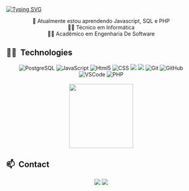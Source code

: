 [![Typing SVG](https://readme-typing-svg.herokuapp.com?size=40&color=FFFFFF&center=true&vCenter=true&width=1000&lines=Hello%2C+I%60m+Rafael!;Welcome+:%29)](https://git.io/typing-svg)

<div>  
  <div align="center">
    🌱 Atualmente estou aprendendo Javascript, SQL e PHP<br/>
    🧑‍💻 Técnico em Informática<br/>
    🧑‍🎓 Acadêmico em Engenharia De Software 
  </div>

  ## 🧑‍💻 &nbsp;Technologies
 <div style="display: inline_block" align="center">
   <img alt="PostgreSQL" src="https://img.shields.io/badge/PostgreSQL-316192?style=for-the-badge&logo=postgresql&logoColor=white">
   <img alt="JavaScript" src="https://img.shields.io/badge/JavaScript-323330?style=for-the-badge&logo=javascript&logoColor=F7DF1E">
   <img alt="Html5" src="https://img.shields.io/badge/HTML5-E34F26?style=for-the-badge&logo=html5&logoColor=white">
   <img alt="CSS" src="https://img.shields.io/badge/CSS3-1572B6?style=for-the-badge&logo=css3&logoColor=white">
   <img alt"API Rest" src="https://img.shields.io/badge/APIRest-E23237?style=for-the-badge&logo=angularjs&logoColor=white">
   <img alt"Python" src="https://img.shields.io/badge/python-3670A0?style=for-the-badge&logo=python&logoColor=ffdd54">
   <img alt="Git" src="https://img.shields.io/badge/GIT-E44C30?style=for-the-badge&logo=git&logoColor=white">
   <img alt="GitHub" src="https://img.shields.io/badge/GitHub-100000?style=for-the-badge&logo=github&logoColor=white">
   <img alt="VSCode" src="https://img.shields.io/badge/Visual_Studio_Code-0078D4?style=for-the-badge&logo=visual%20studio%20code&logoColor=white">
   <img alt="PHP" src="https://img.shields.io/badge/PHP-777BB4?style=for-the-badge&logo=php&logoColor=white">
 </div><br>

  
  <div align="center">
<!--     <img height="170em" src="https://github-readme-stats.vercel.app/api?username=rafafrassetto&show_icons=true&theme=radical&include_all_commits=true&count_private=true">-->
    <img height="170em" src="https://github-readme-stats-hazel-one-98.vercel.app/api/top-langs/?username=rafafrassetto&layout=compact&theme=radical&include_all_commits=true&count_private=true""> 
  </div>

   ## 📫 &nbsp;Contact
   <div align="center">
      <a href="mailto:rafafrass@gmail.com"><img src="https://img.shields.io/badge/-Gmail-%23333?style=for-the-badge&logo=gmail&logoColor=white"             target="_blank"></a> 
      <a href="https://www.linkedin.com/in/rafaelfrassettopereira/"><img src="https://img.shields.io/badge/LinkedIn-0077B5?style=for-the-badge&logo=linkedin&logoColor=white" target="_blank"></a>
   </div>   
</div>
